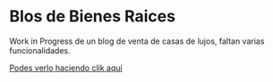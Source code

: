 # Blos de Bienes Raices

Work in Progress de un blog de venta de casas de lujos, faltan varias funcionalidades.

[Podes verlo haciendo clik aquí](https://bienesraicesarp.netlify.app/)
